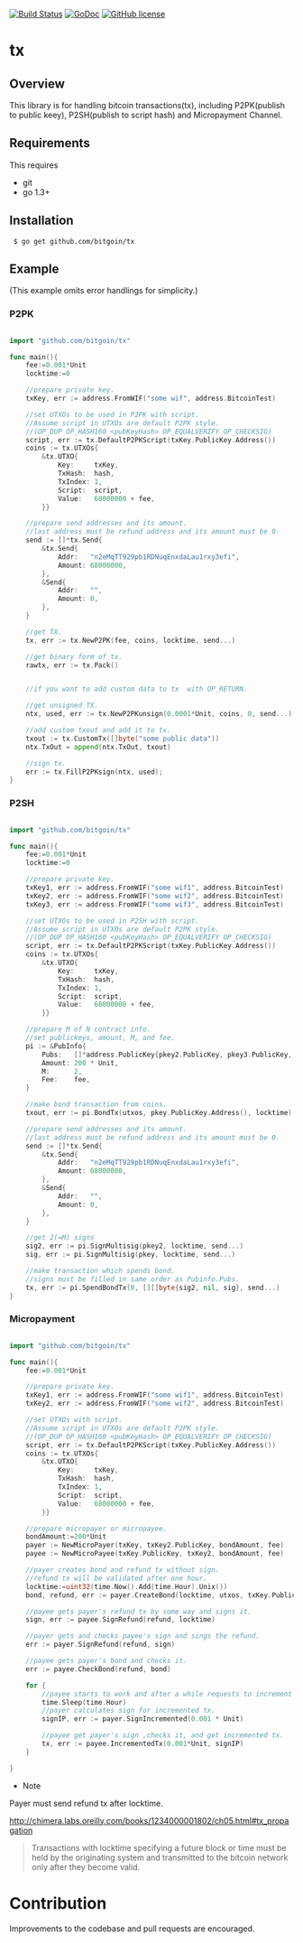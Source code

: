 
[![Build Status](https://travis-ci.org/bitgoin/tx.svg?branch=master)](https://travis-ci.org/bitgoin/tx)
[![GoDoc](https://godoc.org/github.com/bitgoin/address?status.svg)](https://godoc.org/github.com/bitgoin/tx)
[![GitHub license](https://img.shields.io/badge/license-BSD-blue.svg)](https://raw.githubusercontent.com/bitgoin/tx/LICENSE)


# tx 

## Overview

This  library is for handling bitcoin transactions(tx), including P2PK(publish to public keey), P2SH(publish to script hash) and
Micropayment Channel.

## Requirements

This requires

* git
* go 1.3+


## Installation

     $ go get github.com/bitgoin/tx


## Example
(This example omits error handlings for simplicity.)

### P2PK
```go

import "github.com/bitgoin/tx"

func main(){
    fee:=0.001*Unit
	locktime:=0

	//prepare private key.
	txKey, err := address.FromWIF("some wif", address.BitcoinTest)

	//set UTXOs to be used in P2PK with script.
	//Assume script in UTXOs are default P2PK style.
	//(OP_DUP OP_HASH160 <pubKeyHash> OP_EQUALVERIFY OP_CHECKSIG)
	script, err := tx.DefaultP2PKScript(txKey.PublicKey.Address())
	coins := tx.UTXOs{
		&tx.UTXO{
			Key:     txKey,
			TxHash:  hash,
			TxIndex: 1,
			Script:  script,
			Value:   68000000 + fee,
		}}

	//prepare send addresses and its amount.
	//last address must be refund address and its amount must be 0.
	send := []*tx.Send{
		&tx.Send{
			Addr:   "n2eMqTT929pb1RDNuqEnxdaLau1rxy3efi",
			Amount: 68000000,
		},
		&Send{
			Addr:   "",
			Amount: 0,
		},
	}

	//get TX.
	tx, err := tx.NewP2PK(fee, coins, locktime, send...)

	//get binary form of tx.
	rawtx, err := tx.Pack()


    //if you want to add custom data to tx  with OP_RETURN.

	//get unsigned TX.
	ntx, used, err := tx.NewP2PKunsign(0.0001*Unit, coins, 0, send...)

	//add custom txout and add it to tx.
	txout := tx.CustomTx([]byte("some public data"))
	ntx.TxOut = append(ntx.TxOut, txout)

	//sign tx.
	err := tx.FillP2PKsign(ntx, used);
}
```

### P2SH
```go

import "github.com/bitgoin/tx"

func main(){
    fee:=0.001*Unit
	locktime:=0

	//prepare private key.
	txKey1, err := address.FromWIF("some wif1", address.BitcoinTest)
	txKey2, err := address.FromWIF("some wif2", address.BitcoinTest)
	txKey3, err := address.FromWIF("some wif3", address.BitcoinTest)

	//set UTXOs to be used in P2SH with script.
	//Assume script in UTXOs are default P2PK style.
	//(OP_DUP OP_HASH160 <pubKeyHash> OP_EQUALVERIFY OP_CHECKSIG)
	script, err := tx.DefaultP2PKScript(txKey.PublicKey.Address())
	coins := tx.UTXOs{
		&tx.UTXO{
			Key:     txKey,
			TxHash:  hash,
			TxIndex: 1,
			Script:  script,
			Value:   68000000 + fee,
		}}

    //prepare M of N contract info.
	//set publickeys, amount, M, and fee. 
	pi := &PubInfo{
		Pubs:   []*address.PublicKey{pkey2.PublicKey, pkey3.PublicKey, pkey.PublicKey},
		Amount: 200 * Unit,
		M:      2,
		Fee:    fee,
	}

	//make bond transaction from coins.
	txout, err := pi.BondTx(utxos, pkey.PublicKey.Address(), locktime)

	//prepare send addresses and its amount.
	//last address must be refund address and its amount must be 0.
	send := []*tx.Send{
		&tx.Send{
			Addr:   "n2eMqTT929pb1RDNuqEnxdaLau1rxy3efi",
			Amount: 68000000,
		},
		&Send{
			Addr:   "",
			Amount: 0,
		},
	}

    //get 2(=M) signs 
	sig2, err := pi.SignMultisig(pkey2, locktime, send...)
	sig, err := pi.SignMultisig(pkey, locktime, send...)

    //make transaction which spends bond.
	//signs must be filled in same order as Pubinfo.Pubs.
	tx, err := pi.SpendBondTx(0, [][]byte{sig2, nil, sig}, send...)
}
```

### Micropayment
```go

import "github.com/bitgoin/tx"

func main(){
    fee:=0.001*Unit

	//prepare private key.
	txKey1, err := address.FromWIF("some wif1", address.BitcoinTest)
	txKey2, err := address.FromWIF("some wif2", address.BitcoinTest)

	//set UTXOs with script.
	//Assume script in UTXOs are default P2PK style.
	//(OP_DUP OP_HASH160 <pubKeyHash> OP_EQUALVERIFY OP_CHECKSIG)
	script, err := tx.DefaultP2PKScript(txKey.PublicKey.Address())
	coins := tx.UTXOs{
		&tx.UTXO{
			Key:     txKey,
			TxHash:  hash,
			TxIndex: 1,
			Script:  script,
			Value:   68000000 + fee,
		}}

    //prepare micropayer or micropayee.
	bondAmount:=200*Unit
	payer := NewMicroPayer(txKey, txKey2.PublicKey, bondAmount, fee)
	payee := NewMicroPayee(txKey.PublicKey, txKey2, bondAmount, fee)

    //payer creates bond and refund tx without sign.
	//refund tx will be validated after one hour.
	locktime:=uint32(time.Now().Add(time.Hour).Unix())
	bond, refund, err := payer.CreateBond(locktime, utxos, txKey.PublicKey.Address())

    //payee gets payer's refund tx by some way and signs it.
	sign, err := payee.SignRefund(refund, locktime)

    //payer gets and checks payee's sign and sings the refund.
    err := payer.SignRefund(refund, sign)

    //payee gets payer's bond and checks it.
	err := payee.CheckBond(refund, bond)

    for {
        //payee starts to work and after a while requests to increment his amount.
		time.Sleep(time.Hour)
	    //payer calculates sign for incremented tx.
	    signIP, err := payer.SignIncremented(0.001 * Unit)

    	//payee get payer's sign ,checks it, and get incremented tx.
	    tx, err := payee.IncrementedTx(0.001*Unit, signIP)
    }

}
```

* Note

Payer must send refund tx after locktime.

http://chimera.labs.oreilly.com/books/1234000001802/ch05.html#tx_propagation

>Transactions with locktime specifying a future block or time must be held by the originating system
>and transmitted to the bitcoin network only after they become valid.


# Contribution
Improvements to the codebase and pull requests are encouraged.



